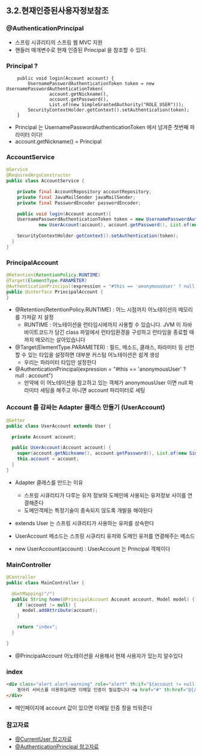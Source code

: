 ## 3.2.현재인증된사용자정보참조

### @AuthenticationPrincipal
* 스프링 시큐리티의 스프링 웹 MVC 지원
* 핸들러 매개변수로 현재 인증된 Principal 을 참조할 수 있다.

### Principal ?
```
    public void login(Account account) {
        UsernamePasswordAuthenticationToken token = new UsernamePasswordAuthenticationToken(
                account.getNickname(),
                account.getPassword(),
                List.of(new SimpleGrantedAuthority("ROLE_USER")));
        SecurityContextHolder.getContext().setAuthentication(token);
    }
```

* Principal 는 UsernamePasswordAuthenticationToken 에서 넘겨준 첫번째 파라미터 이다!
* account.getNickname() = Principal

### AccountService
```java
@Service
@RequiredArgsConstructor
public class AccountService {

    private final AccountRepository accountRepository;
    private final JavaMailSender javaMailSender;
    private final PasswordEncoder passwordEncoder;

    public void login(Account account){
    UsernamePasswordAuthenticationToken token = new UsernamePasswordAuthenticationToken(
            new UserAccount(account), account.getPassword(), List.of(new SimpleGrantedAuthority("ROLE_USER")));

    SecurityContextHolder.getContext().setAuthentication(token);
  }
}
```

### PrincipalAccount
```java
@Retention(RetentionPolicy.RUNTIME)
@Target(ElementType.PARAMETER)
@AuthenticationPrincipal(expression = "#this == 'anonymousUser' ? null : account")
public @interface PrincipalAccount {
}
```

* @Retention(RetentionPolicy.RUNTIME) : 어느 시점까지 어노테이션의 메모리를 가져갈 지 설정
  * RUNTIME : 어노테이션을 런타임시에까지 사용할 수 있습니다. JVM 이 자바 바이트코드가 담긴 class 파일에서 런타임환경을 구성하고 런타임을 종료할 때까지 메모리는 살아있습니다
* @Target(ElementType.PARAMETER) : 필드, 메소드, 클래스, 파라미터 등 선언할 수 있는 타입을 설정하면 대부분 커스텀 어노테이션은 쉽게 생성
  * 우리는 파라미터 타입만 설정한다
* @AuthenticationPrincipal(expression = "#this == 'anonymousUser' ? null : account")
  * 만약에 이 어노테이션을 참고하고 있는 객체가 anonymousUser 이면 null 파라미터 세팅을 해주고 아니면 account 파리미터로 세팅

### Account 를 감싸는 Adapter 클래스 만들기 (UserAccount)
```java
@Getter
public class UserAccount extends User {

  private Account account;

  public UserAccount(Account account) {
    super(account.getNickname(), account.getPassword(), List.of(new SimpleGrantedAuthority("ROLE_USER")));
    this.account = account;
  }
}
```

* Adapter 클래스를 만드는 이유
  * 스프링 시큐리티가 다루는 유저 정보와 도메인에 사용되는 유저정보 사이를 연결해준다
  * 도메인객체는 특정기술이 종속되지 않도록 개발을 해야된다
* extends User 는 스프링 시큐리티가 사용하는 유저를 상속한다
* UserAccount 메소드는 스프링 시큐리티 유저와 도메인 유저를 연결해주는 메소드



* new UserAccount(account) : UserAccount 는 Principal 객체이다

### MainController
```java
@Controller
public class MainController {

  @GetMapping("/")
  public String home(@PrincipalAccount Account account, Model model) {
    if (account != null) {
      model.addAttribute(account);
    }

    return "index";
  }

}
```

* @PrincipalAccount 어노테이션을 사용해서 현재 사용자가 있는지 알수있다


### index
```html
<div class="alert alert-warning" role="alert" th:if="${account != null && !account.emailVerified}">
    동아리 서비스를 이용하실려면 이메일 인증이 필요합니다 <a href="#" th:href="@{/check-email}" class="alert-link">계정 인증 이메일을 확인</a>하세요.
</div>
```

* 메인페이지에 account 값이 있으면 이메일 인증 창을 띄워준다

### 참고자료
* [@CurrentUser 참고자료](https://sas-study.tistory.com/329)
* [@AuthenticationPrincipal 참고자료](https://ncucu.me/137)